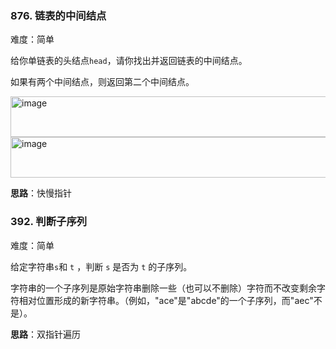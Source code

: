 
### 876. 链表的中间结点

难度：简单

给你单链表的头结点`head`，请你找出并返回链表的中间结点。

如果有两个中间结点，则返回第二个中间结点。

<img width="544" height="65" alt="image" src="https://github.com/user-attachments/assets/f889ae01-14e3-483e-8b39-f7b4a331ab82" />

<img width="664" height="65" alt="image" src="https://github.com/user-attachments/assets/42dead51-12b4-4ff6-a8d2-3a1868a3785e" />

**思路**：快慢指针

### 392. 判断子序列

难度：简单

给定字符串`s`和 `t` ，判断 `s` 是否为 `t` 的子序列。

字符串的一个子序列是原始字符串删除一些（也可以不删除）字符而不改变剩余字符相对位置形成的新字符串。（例如，"ace"是"abcde"的一个子序列，而"aec"不是）。

**思路**：双指针遍历
